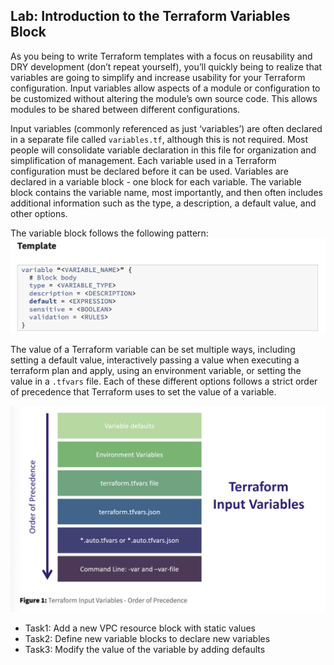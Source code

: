 ## Lab: Introduction to the Terraform Variables Block

As you being to write Terraform templates with a focus on reusability and DRY development (don’t repeat yourself), you’ll quickly being to realize that variables are going to simplify and increase usability for your Terraform configuration. Input variables allow aspects of a module or configuration to be customized without altering the module’s own source code. This allows modules to be shared between different configurations.

Input variables (commonly referenced as just ‘variables’) are often declared in a separate file called `variables.tf`, although this is not required. Most people will consolidate variable declaration in this file for organization and simplification of management. Each variable used in a Terraform configuration must be declared before it can be used. Variables are declared in a variable block - one block for each variable. The variable block contains the variable name, most importantly, and then often includes additional information such as the type, a description, a default value, and other options.

The variable block follows the following pattern:
![](input-variables-template.png)

The value of a Terraform variable can be set multiple ways, including setting a default value, interactively passing a value when executing a terraform plan and apply, using an environment variable, or setting the value in a `.tfvars` file. Each of these different options follows a strict order of precedence that Terraform uses to set the value of a variable.

![](input-vars-precedence.png)

- Task1: Add a new VPC resource block with static values
- Task2: Define new variable blocks to declare new variables
- Task3: Modify the value of the variable by adding defaults
